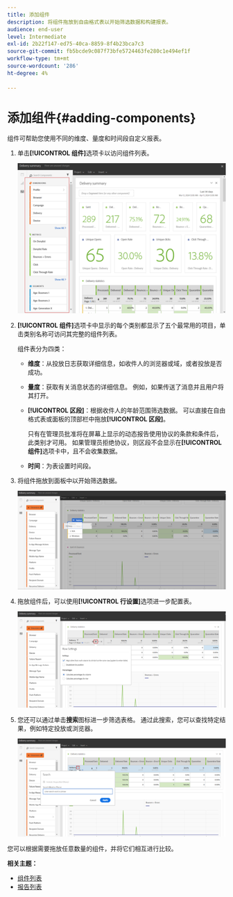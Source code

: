 ```yaml
---
title: 添加组件
description: 将组件拖放到自由格式表以开始筛选数据和构建报表。
audience: end-user
level: Intermediate
exl-id: 2b22f147-ed75-40ca-8859-8f4b23bca7c3
source-git-commit: fb5bcde9c087f73bfe5724463fe280c1e494ef1f
workflow-type: tm+mt
source-wordcount: '286'
ht-degree: 4%

---
```


# 添加组件{#adding-components}

组件可帮助您使用不同的维度、量度和时间段自定义报表。

1. 单击&#x200B;**[!UICONTROL 组件]**&#x200B;选项卡以访问组件列表。

   ![](assets/dynamic_report_components.png)

1. **[!UICONTROL 组件]**&#x200B;选项卡中显示的每个类别都显示了五个最常用的项目，单击类别名称可访问其完整的组件列表。

   组件表分为四类：

   * **维度**：从投放日志获取详细信息，如收件人的浏览器或域，或者投放是否成功。
   * **量度**：获取有关消息状态的详细信息。 例如，如果传送了消息并且用户将其打开。
   * **[!UICONTROL 区段]**：根据收件人的年龄范围筛选数据。 可以直接在自由格式表或面板的顶部栏中拖放&#x200B;**[!UICONTROL 区段]**。

     只有在管理员批准将在屏幕上显示的动态报告使用协议的条款和条件后，此类别才可用。 如果管理员拒绝协议，则区段不会显示在&#x200B;**[!UICONTROL 组件]**&#x200B;选项卡中，且不会收集数据。

   * **时间**：为表设置时间段。

1. 将组件拖放到面板中以开始筛选数据。

   ![](assets/dynamic_report_components_2.png)

1. 拖放组件后，可以使用&#x200B;**[!UICONTROL 行设置]**&#x200B;选项进一步配置表。

   ![](assets/dynamic_report_components_3.png)

1. 您还可以通过单击&#x200B;**搜索**&#x200B;图标进一步筛选表格。 通过此搜索，您可以查找特定结果，例如特定投放或浏览器。

   ![](assets/dynamic_report_components_4.png)

您可以根据需要拖放任意数量的组件，并将它们相互进行比较。

**相关主题：**

* [组件列表](list-of-components.md)
* [报告列表](defining-the-report-period.md)
